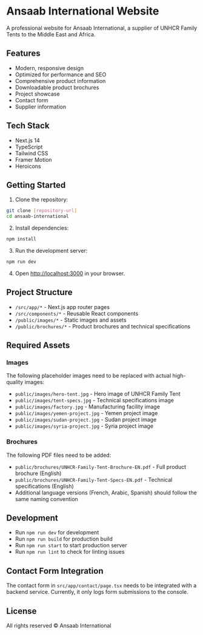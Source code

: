 # Ansaab International Website

A professional website for Ansaab International, a supplier of UNHCR Family Tents to the Middle East and Africa.

## Features

- Modern, responsive design
- Optimized for performance and SEO
- Comprehensive product information
- Downloadable product brochures
- Project showcase
- Contact form
- Supplier information

## Tech Stack

- Next.js 14
- TypeScript
- Tailwind CSS
- Framer Motion
- Heroicons

## Getting Started

1. Clone the repository:
```bash
git clone [repository-url]
cd ansaab-international
```

2. Install dependencies:
```bash
npm install
```

3. Run the development server:
```bash
npm run dev
```

4. Open [http://localhost:3000](http://localhost:3000) in your browser.

## Project Structure

- `/src/app/*` - Next.js app router pages
- `/src/components/*` - Reusable React components
- `/public/images/*` - Static images and assets
- `/public/brochures/*` - Product brochures and technical specifications

## Required Assets

### Images
The following placeholder images need to be replaced with actual high-quality images:

- `public/images/hero-tent.jpg` - Hero image of UNHCR Family Tent
- `public/images/tent-specs.jpg` - Technical specifications image
- `public/images/factory.jpg` - Manufacturing facility image
- `public/images/yemen-project.jpg` - Yemen project image
- `public/images/sudan-project.jpg` - Sudan project image
- `public/images/syria-project.jpg` - Syria project image

### Brochures
The following PDF files need to be added:

- `public/brochures/UNHCR-Family-Tent-Brochure-EN.pdf` - Full product brochure (English)
- `public/brochures/UNHCR-Family-Tent-Specs-EN.pdf` - Technical specifications (English)
- Additional language versions (French, Arabic, Spanish) should follow the same naming convention

## Development

- Run `npm run dev` for development
- Run `npm run build` for production build
- Run `npm run start` to start production server
- Run `npm run lint` to check for linting issues

## Contact Form Integration

The contact form in `src/app/contact/page.tsx` needs to be integrated with a backend service. Currently, it only logs form submissions to the console.

## License

All rights reserved © Ansaab International
